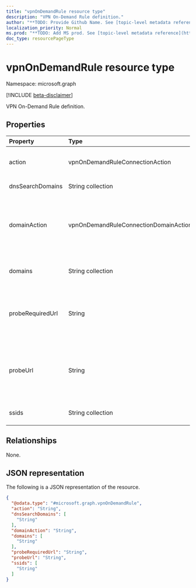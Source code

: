 ```yaml
---
title: "vpnOnDemandRule resource type"
description: "VPN On-Demand Rule definition."
author: "**TODO: Provide Github Name. See [topic-level metadata reference](https://msgo.azurewebsites.net/add/document/guidelines/metadata.html#topic-level-metadata)**"
localization_priority: Normal
ms.prod: "**TODO: Add MS prod. See [topic-level metadata reference](https://msgo.azurewebsites.net/add/document/guidelines/metadata.html#topic-level-metadata)**"
doc_type: resourcePageType
---
```


# vpnOnDemandRule resource type

Namespace: microsoft.graph

[!INCLUDE [beta-disclaimer](../../includes/beta-disclaimer.md)]

VPN On-Demand Rule definition.

## Properties
|Property|Type|Description|
|:---|:---|:---|
|action|vpnOnDemandRuleConnectionAction|Action. Possible values are: `connect`, `evaluateConnection`, `ignore`, `disconnect`.|
|dnsSearchDomains|String collection|DNS Search Domains.|
|domainAction|vpnOnDemandRuleConnectionDomainAction|Domain Action (Only applicable when Action is evaluate connection). Possible values are: `connectIfNeeded`, `neverConnect`.|
|domains|String collection|Domains (Only applicable when Action is evaluate connection).|
|probeRequiredUrl|String|Probe Required Url (Only applicable when Action is evaluate connection and DomainAction is connect if needed).|
|probeUrl|String|A URL to probe. If this URL is successfully fetched (returning a 200 HTTP status code) without redirection, this rule matches.|
|ssids|String collection|Network Service Set Identifiers (SSIDs).|

## Relationships
None.

## JSON representation
The following is a JSON representation of the resource.
<!-- {
  "blockType": "resource",
  "@odata.type": "microsoft.graph.vpnOnDemandRule"
}
-->
``` json
{
  "@odata.type": "#microsoft.graph.vpnOnDemandRule",
  "action": "String",
  "dnsSearchDomains": [
    "String"
  ],
  "domainAction": "String",
  "domains": [
    "String"
  ],
  "probeRequiredUrl": "String",
  "probeUrl": "String",
  "ssids": [
    "String"
  ]
}
```

